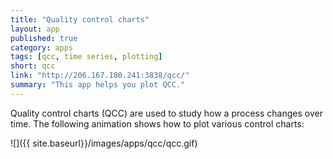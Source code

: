 ```yaml
---
title: "Quality control charts"
layout: app
published: true
category: apps
tags: [qcc, time series, plotting]
short: qcc
link: "http://206.167.180.241:3838/qcc/"
summary: "This app helps you plot QCC."
---
```


Quality control charts (QCC) are used to study how
a process changes over time.
The following animation shows how to plot various
control charts:

![]({{ site.baseurl}}/images/apps/qcc/qcc.gif)
